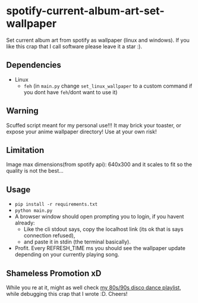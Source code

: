# spotify-current-album-art-set-wallpaper

Set current album art from spotify as wallpaper (linux and windows). If you like this crap that I call software please leave it a star :).

## Dependencies

- Linux
  - `feh` (in `main.py` change `set_linux_wallpaper` to a custom command if you dont have `feh`/dont want to use it)

## Warning

Scuffed script meant for my personal use!!! It may brick your toaster, or expose your anime wallpaper directory! Use at your own risk!

## Limitation

Image max dimensions(from spotify api): 640x300 and it scales to fit so the quality is not the best...

## Usage

- `pip install -r requirements.txt`
- `python main.py`
- A browser window should open prompting you to login, if you havent already:
  - Like the cli stdout says, copy the localhost link (its ok that is says connection refused),
  - and paste it in stdin (the terminal basically).
- Profit. Every REFRESH_TIME ms you should see the wallpaper update depending on your currently playing song.

## Shameless Promotion xD

While you re at it, might as well check [my 80s/90s disco dance playlist](https://open.spotify.com/playlist/3KUhPod9UN9BU47X1wiIR1?si=7bbda8f326ec4332), while debugging this crap that I wrote :D. Cheers!
